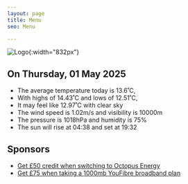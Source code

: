 ```yaml
---
layout: page
title: Menu
seo: Menu

---
```


![Logo](/images/logo.jpg){:width="832px"}

<!-- weather_marker starts -->
## On Thursday, 01 May 2025

- The average temperature today is 13.6˚C,
- With highs of 14.43˚C and lows of 12.51˚C,
- It may feel like 12.97˚C with clear sky
- The wind speed is 1.02m/s and visibility is 10000m
- The pressure is 1018hPa and humidity is 75%
- The sun will rise at 04:38 and set at 19:32

<!-- weather_marker ends -->

## Sponsors

- [Get £50 credit when switching to Octopus Energy](https://bit.ly/3oD1nnS)
- [Get £75 when taking a 1000mb YouFibre broadband plan](https://aklam.io/91zWhU?)
